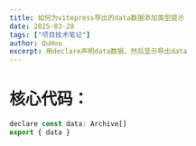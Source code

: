 ```yaml
---
title: 如何为vitepress导出的data数据添加类型提示
date: 2025-03-28
tags: ["项目技术笔记"]
author: QuHou
excerpt: 用declare声明data数据，然后显示导出data
---
```


# 核心代码：
```js
declare const data: Archive[]
export { data }
```
